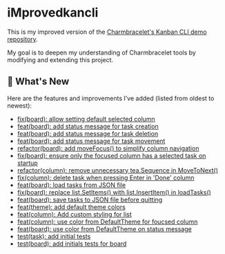 # iMprovedkancli

This is my improved version of the [Charmbracelet's Kanban CLI demo repository](https://github.com/charmbracelet/kancli).

My goal is to deepen my understanding of Charmbracelet tools by modifying and extending this project.

## 📜 What's New

Here are the features and improvements I’ve added (listed from oldest to newest):

- [fix(board): allow setting default selected column](https://github.com/mustafa-ozturk/iMkancli/commit/a5a52b0)
- [feat(board): add status message for task creation](https://github.com/mustafa-ozturk/iMkancli/commit/42adfad)
- [feat(board): add status message for task deletion](https://github.com/mustafa-ozturk/iMkancli/commit/606017a)
- [feat(board): add status message for task movement](https://github.com/mustafa-ozturk/iMkancli/commit/5e8f27b)
- [refactor(board): add moveFocus() to simplify column navigation](https://github.com/mustafa-ozturk/iMkancli/commit/74501fa)
- [fix(board): ensure only the focused column has a selected task on startup](https://github.com/mustafa-ozturk/iMkancli/commit/4ea71e9)
- [refactor(column): remove unnecessary tea.Sequence in MoveToNext()](https://github.com/mustafa-ozturk/iMkancli/commit/14408d1)
- [fix(column): delete task when pressing Enter in 'Done' column](https://github.com/mustafa-ozturk/iMkancli/commit/b5af3ce)
- [feat(board): load tasks from JSON file](https://github.com/mustafa-ozturk/iMkancli/commit/578f118)
- [fix(board): replace list.SetItems() with list.InsertItem() in loadTasks()](https://github.com/mustafa-ozturk/iMkancli/commit/152dd89)
- [feat(board): save tasks to JSON file before quitting](https://github.com/mustafa-ozturk/iMkancli/commit/09f7c89)
- [feat(theme): add default theme colors](https://github.com/mustafa-ozturk/iMkancli/commit/0d96d19)
- [feat(column): Add custom styling for list](https://github.com/mustafa-ozturk/iMkancli/commit/2fbc68d)
- [feat(column): use color from DefaultTheme for foucsed column](https://github.com/mustafa-ozturk/iMkancli/commit/fd9fa1f)
- [feat(board): use color from DefaultTheme on status message](https://github.com/mustafa-ozturk/iMkancli/commit/72b1b26)
- [test(task): add initial tests](https://github.com/mustafa-ozturk/iMkancli/commit/e28b719)
- [test(board): add initials tests for board](https://github.com/mustafa-ozturk/iMkancli/commit/09f4718)
